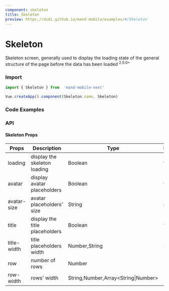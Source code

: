 ```yaml
---
component: skeleton
title: Skeleton
preview: https://didi.github.io/mand-mobile/examples/#/Skeleton
---
```


# Skeleton


Skeleton screen, generally used to display the loading state of the general structure of the page before the data has been loaded <sup class="version-after">2.5.0+</sup>

### Import

```javascript
import { Skeleton } from  'mand-mobile-next'

Vue.createApp().component(Skeleton.name, Skeleton)
```

### Code Examples

<demo-wrapper
  src="src/packages/skeleton/demo"
  :demos="demos"
/>

<script setup>
const demos = import.meta.globEager('../../../src/packages/skeleton/demo/demo*.vue')
</script>

<!-- DEMO -->

### API

#### Skeleton Props
|Props | Description | Type | Default | Note|
|----|-----|------|------|------|
|loading|display the skeleton loading |Boolean|true|-|
|avatar|display avatar placeholders|Boolean|false|-|
|avatar-size|avatar placeholders' size|String|md| sm, md, lg |
|title|display the title placeholders|Boolean|false|-|
|title-width|title placeholders width|Number,String| 40%|-|
|row|number of rows|Number|3|-|
|row-width|rows' width|String,Number,Array\<String\|Number\>|100%|-|
